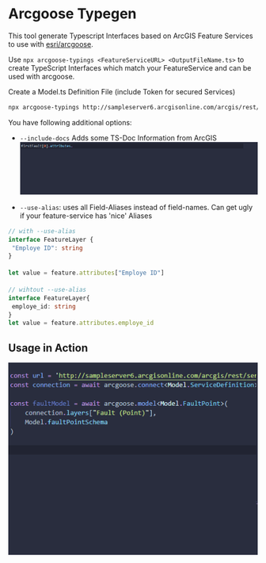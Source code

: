 
# Arcgoose Typegen

This tool generate Typescript Interfaces based on ArcGIS Feature Services to use with [esri/arcgoose](https://github.com/esri/arcgoose).

Use `npx arcgoose-typings <FeatureServiceURL> <OutputFileName.ts>` to create TypeScript Interfaces which match your FeatureService and can be used with arcgoose.

Create a Model.ts Definition File (include Token for secured Services)
```bash
npx arcgoose-typings http://sampleserver6.arcgisonline.com/arcgis/rest/services/Energy/Geology/FeatureServer Model.ts
```

You have following additional options:
 - `--include-docs` Adds some TS-Doc Information from ArcGIS
 ![Docs](media/docs.gif)

 - `--use-alias`: uses all Field-Aliases instead of field-names. Can get ugly if your feature-service has 'nice' Aliases
 ```typescript
// with --use-alias
interface FeatureLayer {
  "Employe ID": string
}

let value = feature.attributes["Employe ID"]

// wihtout --use-alias
interface FeatureLayer{
  employe_id: string
}
let value = feature.attributes.employe_id
 ```

 ## Usage in Action
 ![Usage](media/types.gif)